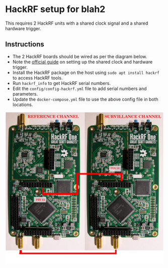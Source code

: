 # HackRF setup for blah2

This requires 2 HackRF units with a shared clock signal and a shared hardware trigger.

## Instructions

- The 2 HackRF boards should be wired as per the diagram below.
- Note the [official guide](https://hackrf.readthedocs.io/en/latest/hardware_triggering.html) on setting up the shared clock and hardware trigger.
- Install the HackRF package on the host using `sudo apt install hackrf` to access HackRF tools.
- Run `hackrf_info` to get HackRF serial numbers.
- Edit the `config/config-hackrf.yml` file to add serial numbers and parameters.
- Update the `docker-compose.yml` file to use the above config file in both locations.

![HackRF blah2 wiring diagram](./hackrf-blah2.png "HackRF")
